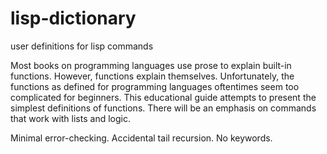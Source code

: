 # lisp-dictionary
user definitions for lisp commands

Most books on programming languages use prose to explain built-in functions. However, functions explain themselves. Unfortunately, the functions as defined for programming languages oftentimes seem too complicated for beginners. This educational guide attempts to present the simplest definitions of functions. There will be an emphasis on commands that work with lists and logic. 

Minimal error-checking. Accidental tail recursion. No keywords.
